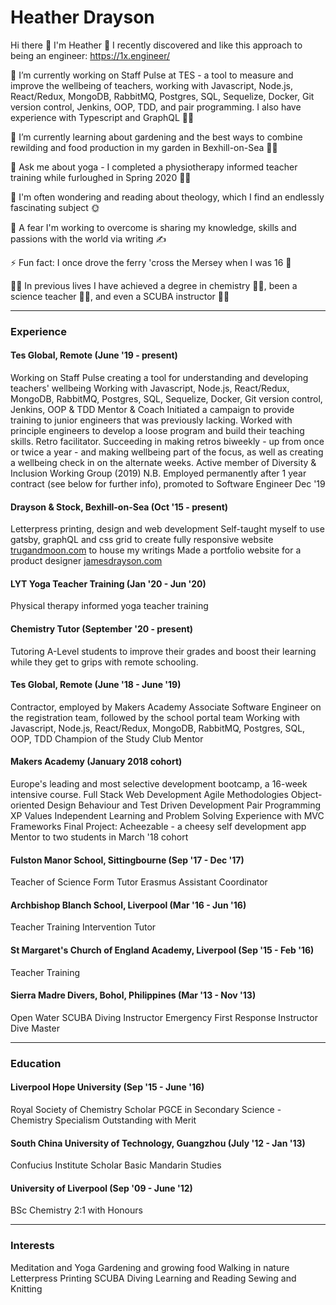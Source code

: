 # Heather Drayson

Hi there 👋 I'm Heather 🙂 I recently discovered and like this approach to being an engineer: https://1x.engineer/

🔭 I’m currently working on Staff Pulse at TES - a tool to measure and improve the wellbeing of teachers, working with Javascript, Node.js, React/Redux, MongoDB, RabbitMQ, Postgres, SQL, Sequelize, Docker, Git version control, Jenkins, OOP, TDD, and pair programming. I also have experience with Typescript and GraphQL 👩‍💻

🌱 I’m currently learning about gardening and the best ways to combine rewilding and food production in my garden in Bexhill-on-Sea 👩‍🌾

💬 Ask me about yoga - I completed a physiotherapy informed teacher training while furloughed in Spring 2020 🤸‍♀️

🤔 I'm often wondering and reading about theology, which I find an endlessly fascinating subject 🌞

💪 A fear I'm working to overcome is sharing my knowledge, skills and passions with the world via writing ✍️

⚡ Fun fact: I once drove the ferry 'cross the Mersey when I was 16 🚢

🕵️‍♀️ In previous lives I have achieved a degree in chemistry 👩‍🔬, been a science teacher 👩‍🏫, and even a SCUBA instructor 🧜‍♀️

***

### Experience

#### Tes Global, Remote (June '19 - present)
Working on Staff Pulse creating a tool for understanding and developing teachers' wellbeing
Working with Javascript, Node.js, React/Redux, MongoDB, RabbitMQ, Postgres, SQL, Sequelize, Docker, Git version control, Jenkins, OOP & TDD
Mentor & Coach
Initiated a campaign to provide training to junior engineers that was previously lacking. Worked with principle engineers to develop a loose program and build their teaching skills.
Retro facilitator. Succeeding in making retros biweekly - up from once or twice a year - and making wellbeing part of the focus, as well as creating a wellbeing check in on the alternate weeks.
Active member of Diversity & Inclusion Working Group (2019)
N.B. Employed permanently after 1 year contract (see below for further info), promoted to Software Engineer Dec '19 

#### Drayson & Stock, Bexhill-on-Sea (Oct '15 - present)
Letterpress printing, design and web development
Self-taught myself to use gatsby, graphQL and css grid to create fully responsive website [trugandmoon.com](https://trugandmoon.com/summer2020) to house my writings
Made a portfolio website for a product designer [jamesdrayson.com](https://jamesdrayson.com/)

#### LYT Yoga Teacher Training (Jan '20 - Jun '20)
Physical therapy informed yoga teacher training

#### Chemistry Tutor (September '20 - present)
Tutoring A-Level students to improve their grades and boost their learning while they get to grips with remote schooling.

#### Tes Global, Remote (June '18 - June '19)
Contractor, employed by Makers Academy
Associate Software Engineer on the registration team, followed by the school portal team
Working with Javascript, Node.js, React/Redux, MongoDB, RabbitMQ, Postgres, SQL, OOP, TDD
Champion of the Study Club
Mentor

#### Makers Academy (January 2018 cohort)
Europe's leading and most selective development bootcamp, a 16-week intensive course.
Full Stack Web Development
Agile Methodologies
Object-oriented Design
Behaviour and Test Driven Development
Pair Programming
XP Values
Independent Learning and Problem Solving
Experience with MVC Frameworks
Final Project: Acheezable - a cheesy self development app
Mentor to two students in March '18 cohort

#### Fulston Manor School, Sittingbourne (Sep '17 - Dec '17)
Teacher of Science
Form Tutor
Erasmus Assistant Coordinator

#### Archbishop Blanch School, Liverpool (Mar '16 - Jun '16)
Teacher Training
Intervention Tutor

#### St Margaret's Church of England Academy, Liverpool (Sep '15 - Feb '16)
Teacher Training

#### Sierra Madre Divers, Bohol, Philippines (Mar '13 - Nov '13)
Open Water SCUBA Diving Instructor
Emergency First Response Instructor
Dive Master

***

### Education

#### Liverpool Hope University (Sep '15 - June '16)
Royal Society of Chemistry Scholar
PGCE in Secondary Science - Chemistry Specialism 
Outstanding with Merit

#### South China University of Technology, Guangzhou (July '12 - Jan '13)
Confucius Institute Scholar
Basic Mandarin Studies

#### University of Liverpool (Sep '09 - June '12)
BSc Chemistry
2:1 with Honours

***

### Interests
Meditation and Yoga
Gardening and growing food
Walking in nature
Letterpress Printing
SCUBA Diving
Learning and Reading
Sewing and Knitting
